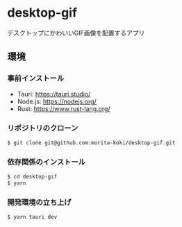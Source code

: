 # desktop-gif
デスクトップにかわいいGIF画像を配置するアプリ


## 環境

### 事前インストール

- Tauri: https://tauri.studio/
- Node.js: https://nodejs.org/
- Rust: https://www.rust-lang.org/


### リポジトリのクローン

```bash
$ git clone git@github.com:morita-koki/desktop-gif.git
```


### 依存関係のインストール

```bash
$ cd desktop-gif
$ yarn
```

### 開発環境の立ち上げ

```bash
$ yarn tauri dev
```


